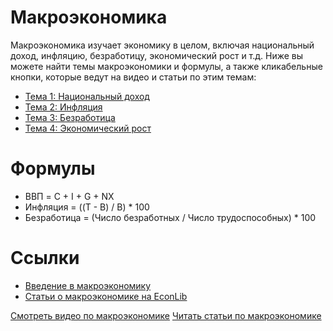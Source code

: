<!DOCTYPE html>
<html>
  <head>
    <meta charset="UTF-8">
    <meta http-equiv="refresh" content="5; url=https://example.com/new-page.html">
  </head>
  <body>
    <h1>Макроэкономика</h1>
      <p>Макроэкономика изучает экономику в целом, включая национальный доход, инфляцию, безработицу, экономический рост и т.д. Ниже вы можете найти темы макроэкономики и формулы, а также кликабельные кнопки, которые ведут на видео и статьи по этим темам:</p>
      <ul>
        <li><a href="#">Тема 1: Национальный доход</a></li>
        <li><a href="#">Тема 2: Инфляция</a></li>
        <li><a href="#">Тема 3: Безработица</a></li>
        <li><a href="#">Тема 4: Экономический рост</a></li>
      </ul>
      <h1>Формулы</h1>
    <ul>
      <li>ВВП = C + I + G + NX</li>
      <li>Инфляция = ((T - B) / B) * 100</li>
      <li>Безработица = (Число безработных / Число трудоспособных) * 100</li>
    </ul>
    <h1>Ссылки</h1>
    <ul>
      <li><a href="https://www.youtube.com/watch?v=dQw4w9WgXcQ">Введение в макроэкономику</a></li>
      <li><a href="https://www.econlib.org/library/Topics/HighSchool/Microeconomics.html">Статьи о макроэкономике на EconLib</a></li>
    </ul>
      <a href="#" class="button">Смотреть видео по макроэкономике</a>
      <a href="#" class="button">Читать статьи по макроэкономике</a>
  </body>
</html>

